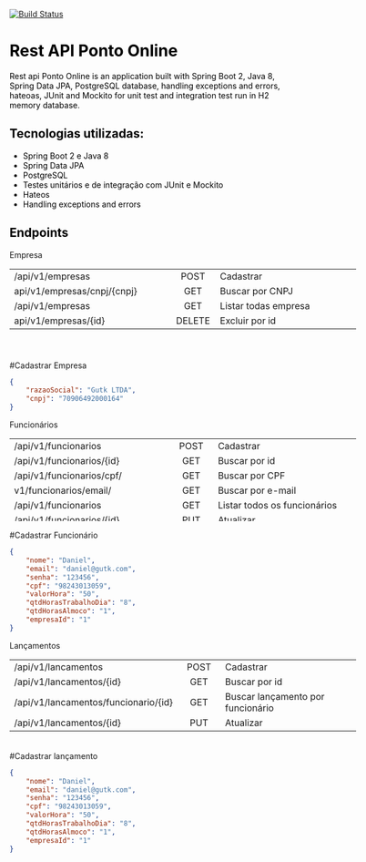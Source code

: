 [![Build Status](https://www.travis-ci.org/danielgutknecht/ponto-online-api.svg?branch=master)](https://www.travis-ci.org/danielgutknecht/ponto-online-api)
<!-- #######  YAY, I AM THE SOURCE EDITOR! #########-->
<h1 style="color: #2e6c80;"><span style="color: #000000;">Rest API Ponto Online</span></h1>
<p><span style="color: #000000;">Rest api Ponto Online is an application built with Spring Boot 2, Java 8, Spring Data JPA, PostgreSQL database, handling exceptions and errors, hateoas, JUnit and Mockito for unit test and integration test run in H2 memory database</span>.</p>
<h2 style="color: #2e6c80;"><span style="color: #000000;">Tecnologias utilizadas:</span></h2>
<ul>
<li><span style="color: #000000;">Spring Boot 2 e Java 8</span></li>
<li><span style="color: #000000;">Spring Data JPA</span></li>
<li><span style="color: #000000;">PostgreSQL</span></li>
<li><span style="color: #000000;">Testes unit&aacute;rios e de integra&ccedil;&atilde;o com JUnit e Mockito</span></li>
<li><span style="color: #000000;">Hateos</span></li>
<li><span style="color: #000000;">Handling exceptions and errors</span></li>
</ul>

<h2 style="color: #2e6c80;"><span style="color: #000000;">Endpoints</span></h2>
Empresa
<table style="height: 145px; width: 609px;">
<tbody>
<tr style="height: 2px;">
<td style="width: 273.167px; height: 2px;">/api/v1/empresas</td>
<td style="width: 63.3667px; text-align: center; height: 2px;">POST</td>
<td style="width: 250.467px; text-align: left; height: 2px;">Cadastrar</td>
</tr>
<tr style="height: 12px;">
<td style="width: 273.167px; height: 12px;">api/v1/empresas/cnpj/{cnpj}</td>
<td style="width: 63.3667px; text-align: center; height: 12px;">GET</td>
<td style="width: 250.467px; text-align: left; height: 12px;">Buscar por CNPJ</td>
</tr>
<tr style="height: 4px;">
<td style="width: 273.167px; height: 4px;">/api/v1/empresas</td>
<td style="width: 63.3667px; text-align: center; height: 4px;">GET</td>
<td style="width: 250.467px; text-align: left; height: 4px;">Listar todas empresa</td>
</tr>
<tr style="height: 18px;">
<td style="width: 273.167px; height: 18px;">api/v1/empresas/{id}</td>
<td style="width: 63.3667px; text-align: center; height: 18px;">DELETE</td>
<td style="width: 250.467px; text-align: left; height: 18px;">Excluir por id</td>
</tr>
</tbody>
</table>
#Cadastrar Empresa

```JSON
{
	"razaoSocial": "Gutk LTDA",
	"cnpj": "70906492000164"
}
```
Funcionários

<table style="height: 145px; width: 609px;">
<tbody>
<tr style="height: 2px;">
<td style="width: 273.167px; height: 2px;">/api/v1/funcionarios&nbsp;</td>
<td style="width: 63.3667px; text-align: center; height: 2px;">POST</td>
<td style="width: 250.467px; text-align: left; height: 2px;">Cadastrar</td>
</tr>
<tr style="height: 12px;">
<td style="width: 273.167px; height: 12px;">/api/v1/funcionarios/{id}</td>
<td style="width: 63.3667px; text-align: center; height: 12px;">GET</td>
<td style="width: 250.467px; text-align: left; height: 12px;">Buscar por id</td>
</tr>
<tr style="height: 4px;">
<td style="width: 273.167px; height: 4px;">/api/v1/funcionarios/cpf/</td>
<td style="width: 63.3667px; text-align: center; height: 4px;">GET</td>
<td style="width: 250.467px; text-align: left; height: 4px;">Buscar por CPF</td>
</tr>
<tr style="height: 18px;">
<td style="width: 273.167px; height: 18px;">v1/funcionarios/email/</td>
<td style="width: 63.3667px; text-align: center; height: 18px;">GET</td>
<td style="width: 250.467px; text-align: left; height: 18px;">Buscar por e-mail</td>
</tr>
<tr style="height: 18px;">
<td style="width: 273.167px; height: 18px;">/api/v1/funcionarios</td>
<td style="width: 63.3667px; text-align: center; height: 18px;">GET</td>
<td style="width: 250.467px; text-align: left; height: 18px;">Listar todos os funcion&aacute;rios</td>
</tr>
<tr style="height: 18px;">
<td style="width: 273.167px; height: 18px;">/api/v1/funcionarios/{id}</td>
<td style="width: 63.3667px; text-align: center; height: 18px;">PUT</td>
<td style="width: 250.467px; text-align: left; height: 18px;">Atualizar</td>
</tr>
</tbody>
</table>
#Cadastrar Funcionário

```JSON
{
	"nome": "Daniel",
	"email": "daniel@gutk.com",
	"senha": "123456",
	"cpf": "98243013059",
	"valorHora": "50",
	"qtdHorasTrabalhoDia": "8",
	"qtdHorasAlmoco": "1",
	"empresaId": "1"
}
```
Lançamentos
<table style="height: 145px; width: 609px;">
<tbody>
<tr style="height: 2px;">
<td style="width: 273.167px; height: 2px;">/api/v1/lancamentos</td>
<td style="width: 63.3667px; text-align: center; height: 2px;">POST</td>
<td style="width: 250.467px; text-align: left; height: 2px;">Cadastrar</td>
</tr>
<tr style="height: 12px;">
<td style="width: 273.167px; height: 12px;">/api/v1/lancamentos/{id}</td>
<td style="width: 63.3667px; text-align: center; height: 12px;">GET</td>
<td style="width: 250.467px; text-align: left; height: 12px;">Buscar por id</td>
</tr>
<tr style="height: 4px;">
<td style="width: 273.167px; height: 4px;">/api/v1/lancamentos/funcionario/{id}</td>
<td style="width: 63.3667px; text-align: center; height: 4px;">GET</td>
<td style="width: 250.467px; text-align: left; height: 4px;">Buscar lan&ccedil;amento por funcion&aacute;rio</td>
</tr>
<tr style="height: 18px;">
<td style="width: 273.167px; height: 18px;">/api/v1/lancamentos/{id}</td>
<td style="width: 63.3667px; text-align: center; height: 18px;">PUT</td>
<td style="width: 250.467px; text-align: left; height: 18px;">Atualizar</td>
</tr>
</tbody>
</table>

#Cadastrar lançamento

```JSON
{
	"nome": "Daniel",
	"email": "daniel@gutk.com",
	"senha": "123456",
	"cpf": "98243013059",
	"valorHora": "50",
	"qtdHorasTrabalhoDia": "8",
	"qtdHorasAlmoco": "1",
	"empresaId": "1"
}
```
